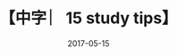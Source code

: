 ---
title: 【中字 ︳15 study tips】
aid: 10553147
cover_id: e5f60a66f866440e553e1e737c0d9d0a8b830d11.jpg
date: 2017-05-15
tags: [studywithme]
---